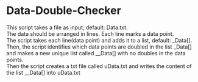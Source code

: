 # Data-Double-Checker
This script takes a file as input, default: Data.txt.<br>
The data should be arranged in lines. Each line marks a data point.<br>
The script takes each line(data point) and adds it to a list, default: _Data[].<br>
Then, the script identifies which data points are doubled in the list _Data[] and makes a new unique list called __Data[] with no doubles in the data points.<br>
Then the script creates a txt file called uData.txt and writes the content of the list __Data[] into uData.txt
